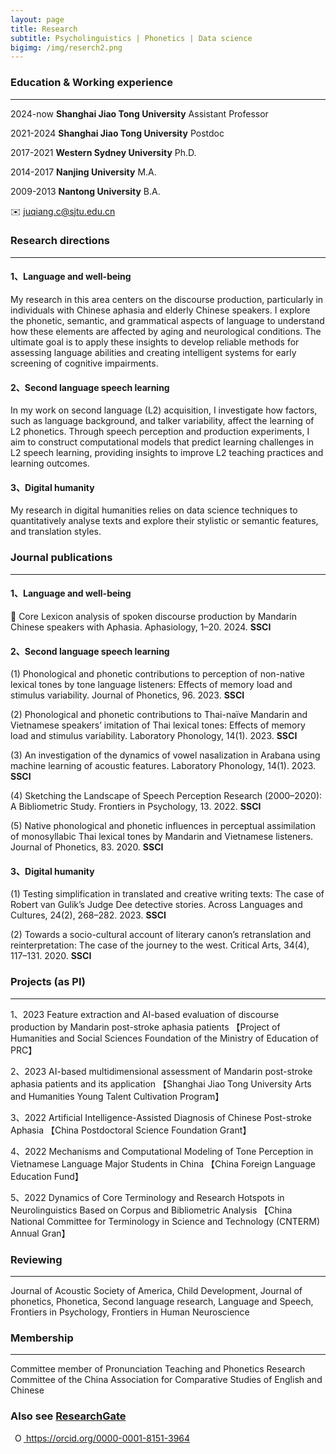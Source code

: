 ```yaml
---
layout: page
title: Research
subtitle: Psycholinguistics | Phonetics | Data science
bigimg: /img/reserch2.png
---
```


### Education & Working experience
*** 
2024-now  **Shanghai Jiao Tong University** Assistant Professor 

2021-2024 **Shanghai Jiao Tong University**  Postdoc 
  
2017-2021 **Western Sydney University**      Ph.D. 
  
2014-2017 **Nanjing University**             M.A. 
  
2009-2013 **Nantong University**             B.A. 

:envelope: juqiang.c@sjtu.edu.cn


### Research directions
***
#### 1、Language and well-being
My research in this area centers on the discourse production, particularly in individuals with Chinese aphasia and elderly Chinese speakers. I explore the phonetic, semantic, and grammatical aspects of language to understand how these elements are affected by aging and neurological conditions. The ultimate goal is to apply these insights to develop reliable methods for assessing language abilities and creating intelligent systems for early screening of cognitive impairments.

#### 2、Second language speech learning
In my work on second language (L2) acquisition, I investigate how factors, such as language background, and talker variability, affect the learning of L2 phonetics. Through speech perception and production experiments, I aim to construct computational models that predict learning challenges in L2 speech learning, providing insights to improve L2 teaching practices and learning outcomes.

#### 3、Digital humanity
My research in digital humanities relies on data science techniques to quantitatively analyse texts and explore their stylistic or semantic features, and translation styles. 

### Journal publications 
***
#### 1、Language and well-being
:page_facing_up: Core Lexicon analysis of spoken discourse production by Mandarin Chinese speakers with Aphasia. Aphasiology, 1–20. 2024. **SSCI**

#### 2、Second language speech learning
(1) Phonological and phonetic contributions to perception of non-native lexical tones by tone language listeners: Effects of memory load and stimulus variability. Journal of Phonetics, 96. 2023.  **SSCI**

(2) Phonological and phonetic contributions to Thai-naïve Mandarin and Vietnamese speakers’ imitation of Thai lexical tones: Effects of memory load and stimulus variability. Laboratory Phonology, 14(1). 2023.  **SSCI**

(3) An investigation of the dynamics of vowel nasalization in Arabana using machine learning of acoustic features. Laboratory Phonology, 14(1). 2023.  **SSCI**

(4) Sketching the Landscape of Speech Perception Research (2000–2020): A Bibliometric Study. Frontiers in Psychology, 13. 2022.  **SSCI**

(5) Native phonological and phonetic influences in perceptual assimilation of monosyllabic Thai lexical tones by Mandarin and Vietnamese listeners. Journal of Phonetics, 83. 2020.  **SSCI**

#### 3、Digital humanity
(1) Testing simplification in translated and creative writing texts: The case of Robert van Gulik’s Judge Dee detective stories. Across Languages and Cultures, 24(2), 268–282. 2023.  **SSCI**

(2) Towards a socio-cultural account of literary canon’s retranslation and reinterpretation: The case of the journey to the west. Critical Arts, 34(4), 117–131. 2020.  **SSCI**

### Projects (as PI)
***
1、2023 Feature extraction and AI-based evaluation of discourse production by Mandarin post-stroke aphasia patients 【Project of Humanities and Social Sciences Foundation of the Ministry of Education of PRC】

2、2023 AI-based multidimensional assessment of Mandarin post-stroke aphasia patients and its application 【Shanghai Jiao Tong University Arts and Humanities Young Talent Cultivation Program】

3、2022 Artificial Intelligence-Assisted Diagnosis of Chinese Post-stroke Aphasia 【China Postdoctoral Science Foundation Grant】

4、2022 Mechanisms and Computational Modeling of Tone Perception in Vietnamese Language Major Students in China 【China Foreign Language Education Fund】

5、2022 Dynamics of Core Terminology and Research Hotspots in Neurolinguistics Based on Corpus and Bibliometric Analysis 【China National Committee for Terminology in Science and Technology (CNTERM) Annual Gran】

### Reviewing
***
Journal of Acoustic Society of America, Child Development, Journal of phonetics, Phonetica, Second language research, Language and Speech, Frontiers in Psychology, Frontiers in Human Neuroscience

### Membership
***
Committee member of Pronunciation Teaching and Phonetics Research Committee of the China Association for Comparative Studies of English and Chinese


### Also see [ResearchGate](https://www.researchgate.net/profile/Juqiang_Chen)

 <a
    id="cy-effective-orcid-url"
    class="underline"
     href="https://orcid.org/0000-0001-8151-3964"
     target="orcid.widget"
     rel="me noopener noreferrer"
     style="vertical-align: top">
     <img
        src="https://orcid.org/sites/default/files/images/orcid_16x16.png"
        style="width: 1em; margin-inline-start: 0.5em"
        alt="ORCID iD icon"/>
      https://orcid.org/0000-0001-8151-3964
    </a>
